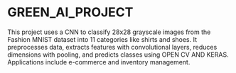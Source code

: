 # GREEN_AI_PROJECT
This project uses a CNN to classify 28x28 grayscale images from the Fashion MNIST dataset into 11 categories like shirts and shoes. It preprocesses data, extracts features with convolutional layers, reduces dimensions with pooling, and predicts classes using OPEN CV AND KERAS. Applications include e-commerce and inventory management.
